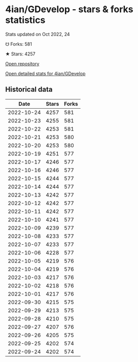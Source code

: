 # 4ian/GDevelop - stars & forks statistics

Stats updated on Oct 2022, 24

☋ Forks: 581

★ Stars: 4257

[Open repository](https://github.com/4ian/GDevelop)

[Open detailed stats for 4ian/GDevelop](https://reviewgithub.com/rep/4ian/GDevelop)

## Historical data
| Date | Stars | Forks |
|------|-------|-------|
| 2022-10-24 | 4257 | 581 | 
| 2022-10-23 | 4255 | 581 | 
| 2022-10-22 | 4253 | 581 | 
| 2022-10-21 | 4253 | 580 | 
| 2022-10-20 | 4253 | 580 | 
| 2022-10-19 | 4251 | 577 | 
| 2022-10-17 | 4246 | 577 | 
| 2022-10-16 | 4246 | 577 | 
| 2022-10-15 | 4244 | 577 | 
| 2022-10-14 | 4244 | 577 | 
| 2022-10-13 | 4242 | 577 | 
| 2022-10-12 | 4242 | 577 | 
| 2022-10-11 | 4242 | 577 | 
| 2022-10-10 | 4241 | 577 | 
| 2022-10-09 | 4239 | 577 | 
| 2022-10-08 | 4233 | 577 | 
| 2022-10-07 | 4233 | 577 | 
| 2022-10-06 | 4228 | 577 | 
| 2022-10-05 | 4219 | 576 | 
| 2022-10-04 | 4219 | 576 | 
| 2022-10-03 | 4217 | 576 | 
| 2022-10-02 | 4218 | 576 | 
| 2022-10-01 | 4217 | 576 | 
| 2022-09-30 | 4215 | 575 | 
| 2022-09-29 | 4213 | 575 | 
| 2022-09-28 | 4210 | 575 | 
| 2022-09-27 | 4207 | 576 | 
| 2022-09-26 | 4205 | 575 | 
| 2022-09-25 | 4202 | 574 | 
| 2022-09-24 | 4202 | 574 | 

